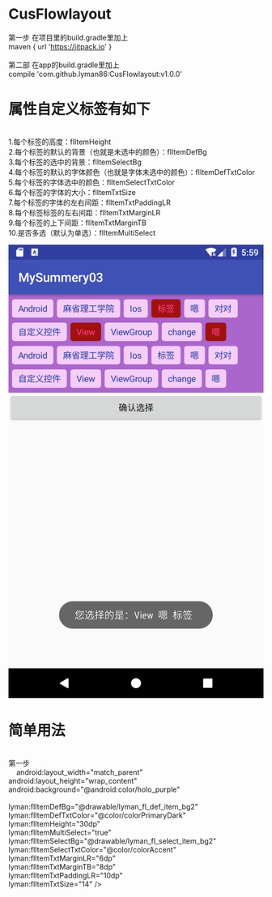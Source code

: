 # CusFlowlayout
第一步 在项目里的build.gradle里加上 
<br>
maven { url 'https://jitpack.io' }
<br>
<br>
第二部 在app的build.gradle里加上 
<br>
compile 'com.github.lyman86:CusFlowlayout:v1.0.0'
<br>
# 属性自定义标签有如下
<br>
1.每个标签的高度：flItemHeight
<br>
2.每个标签的默认的背景（也就是未选中的颜色）：flItemDefBg
<br>
3.每个标签的选中的背景：flItemSelectBg
<br>
4.每个标签的默认的字体颜色（也就是字体未选中的颜色）：flItemDefTxtColor
<br>
5.每个标签的字体选中的颜色：flItemSelectTxtColor
<br>
6.每个标签的字体的大小：flItemTxtSize
<br>
7.每个标签的字体的左右间距：flItemTxtPaddingLR
<br>
8.每个标签标签的左右间距：flItemTxtMarginLR
<br>
9.每个标签的上下间距：flItemTxtMarginTB
<br>
10.是否多选（默认为单选）：flItemMultiSelect
<br>

![image](https://github.com/lyman86/CusFlowlayout/blob/master/app/screenshots/Screenshot_1524117570.png)

# 简单用法
<br>
第一步
<br>
      <ly.cusflowlayout.BaseCusFlowLayout
        android:id="@+id/cusFlowLayout"
        <br>
        android:layout_width="match_parent"
        <br>
        android:layout_height="wrap_content"
        <br>
        android:background="@android:color/holo_purple"
        <br>
        <br>
        lyman:flItemDefBg="@drawable/lyman_fl_def_item_bg2"
        <br>
        lyman:flItemDefTxtColor="@color/colorPrimaryDark"
        <br>
        lyman:flItemHeight="30dp"
        <br>
        lyman:flItemMultiSelect="true"
        <br>
        lyman:flItemSelectBg="@drawable/lyman_fl_select_item_bg2"
        <br>
        lyman:flItemSelectTxtColor="@color/colorAccent"
        <br>
        lyman:flItemTxtMarginLR="6dp"
        <br>
        lyman:flItemTxtMarginTB="8dp"
        <br>
        lyman:flItemTxtPaddingLR="10dp"
        <br>
        lyman:flItemTxtSize="14" />
        <br>

